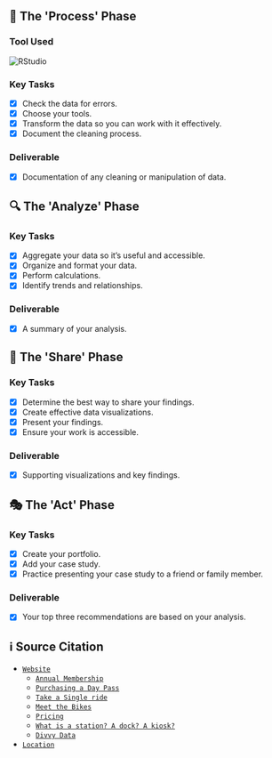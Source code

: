 ## 🔄 The 'Process' Phase

### Tool Used
![RStudio](https://img.shields.io/badge/RStudio-4285F4?style=for-the-badge&logo=rstudio&logoColor=white)

### Key Tasks
- [x]  Check the data for errors.
- [x]  Choose your tools.
- [x]  Transform the data so you can work with it effectively.
- [x]  Document the cleaning process.

### Deliverable 
- [x]  Documentation of any cleaning or manipulation of data.

## 🔍 The 'Analyze' Phase
### Key Tasks
- [x]  Aggregate your data so it’s useful and accessible.
- [x]  Organize and format your data.
- [x]  Perform calculations.
- [x]  Identify trends and relationships.

### Deliverable 
- [x]  A summary of your analysis.

## 🎁 The 'Share' Phase

### Key Tasks
- [x]  Determine the best way to share your findings.
- [x]  Create effective data visualizations.
- [x]  Present your findings.
- [x]  Ensure your work is accessible.

### Deliverable 
- [x]  Supporting visualizations and key findings.

## 🎭 The 'Act' Phase

### Key Tasks
- [x]  Create your portfolio.
- [x]  Add your case study.
- [x]  Practice presenting your case study to a friend or family member.

### Deliverable 
- [x]  Your top three recommendations are based on your analysis.

## ℹ️ Source Citation
+ [`Website`](https://divvybikes.com/)
  - [`Annual Membership`](https://help.divvybikes.com/hc/en-us/articles/360033483191-Annual-Membership)
  - [`Purchasing a Day Pass`](https://help.divvybikes.com/hc/en-us/articles/360033483151-Purchasing-a-Day-Pass)
  - [`Take a Single ride`](https://help.divvybikes.com/hc/en-us/articles/360033121032-Taking-a-Single-ride)
  - [`Meet the Bikes`](https://divvybikes.com/how-it-works/meet-the-bikes)
  - [`Pricing`](https://divvybikes.com/pricing)
  - [`What is a station? A dock? A kiosk?`](https://help.divvybikes.com/hc/en-us/articles/360033124372-What-is-a-station-A-dock-A-kiosk)
  - [`Divvy Data`](https://divvybikes.com/system-data)
+ [`Location`](https://en.wikipedia.org/wiki/Module:Location_map/data/United_States_Chicago)
